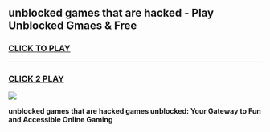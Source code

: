 
## unblocked games that are hacked - Play Unblocked Gmaes & Free
<h3>
<a href="https://premium.freeplayer.one?title=unblocked_games_that_are_hacked&ref=20F">CLICK TO PLAY</a></h3>
<hr>

<h3>
<a href="https://premium.freeplayer.one?title=unblocked_games_that_are_hacked&ref=20F">CLICK 2 PLAY</a>
  
</h3>

<a href="https://premium.freeplayer.one?title=unblocked_games_that_are_hacked&ref=20F/"><img src="https://clearcache.store/games.png"></a>


**unblocked games that are hacked games unblocked: Your Gateway to Fun and Accessible Online Gaming**
